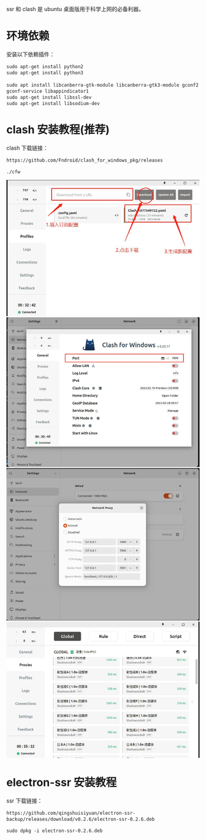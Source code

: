 ssr 和 clash 是 ubuntu 桌面版用于科学上网的必备利器。

# 环境依赖

安装以下依赖插件：

```
sudo apt-get install python2
sudo apt-get install python3

sudo apt install libcanberra-gtk-module libcanberra-gtk3-module gconf2 gconf-service libappindicator1
sudo apt-get install libssl-dev 
sudo apt-get install libsodium-dev
```


# clash 安装教程(推荐)

clash 下载链接：

```
https://github.com/Fndroid/clash_for_windows_pkg/releases
```

```
./cfw
```

<div align="center"><img src="https://github.com/laneston/note/blob/main/00-img/Post-poxy/clash_config.jpg"></div>

<div align="center"><img src="https://github.com/laneston/note/blob/main/00-img/Post-poxy/clash.jpg"></div>

<div align="center"><img src="https://github.com/laneston/note/blob/main/00-img/Post-poxy/Network_Proxy.jpg"></div>

<div align="center"><img src="https://github.com/laneston/note/blob/main/00-img/Post-poxy/clash_node.jpg"></div>

# electron-ssr 安装教程

ssr 下载链接：

```
https://github.com/qingshuisiyuan/electron-ssr-backup/releases/download/v0.2.6/electron-ssr-0.2.6.deb
```

```
sudo dpkg -i electron-ssr-0.2.6.deb
```
